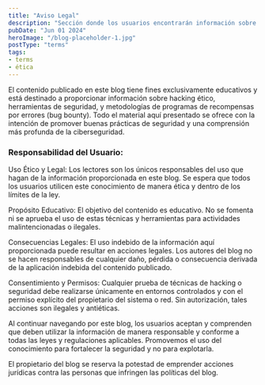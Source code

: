 ```yaml
---
title: "Aviso Legal"
description: "Sección donde los usuarios encontrarán información sobre las responsabilidades y condiciones de uso del contenido de este blog."
pubDate: "Jun 01 2024"
heroImage: "/blog-placeholder-1.jpg"
postType: "terms"
tags:
- terms
- ética
---
```


El contenido publicado en este blog tiene fines exclusivamente educativos y está destinado a proporcionar información sobre hacking ético, herramientas de seguridad, y metodologías de programas de recompensas por errores (bug bounty). Todo el material aquí presentado se ofrece con la intención de promover buenas prácticas de seguridad y una comprensión más profunda de la ciberseguridad.

### Responsabilidad del Usuario:

Uso Ético y Legal: Los lectores son los únicos responsables del uso que hagan de la información proporcionada en este blog. Se espera que todos los usuarios utilicen este conocimiento de manera ética y dentro de los límites de la ley.

Propósito Educativo: El objetivo del contenido es educativo. No se fomenta ni se aprueba el uso de estas técnicas y herramientas para actividades malintencionadas o ilegales.

Consecuencias Legales: El uso indebido de la información aquí proporcionada puede resultar en acciones legales. Los autores del blog no se hacen responsables de cualquier daño, pérdida o consecuencia derivada de la aplicación indebida del contenido publicado.

Consentimiento y Permisos: Cualquier prueba de técnicas de hacking o seguridad debe realizarse únicamente en entornos controlados y con el permiso explícito del propietario del sistema o red. Sin autorización, tales acciones son ilegales y antiéticas.

Al continuar navegando por este blog, los usuarios aceptan y comprenden que deben utilizar la información de manera responsable y conforme a todas las leyes y regulaciones aplicables. Promovemos el uso del conocimiento para fortalecer la seguridad y no para explotarla.

El propietario del blog se reserva la potestad de emprender acciones jurídicas contra las personas que infringen las políticas del blog.
